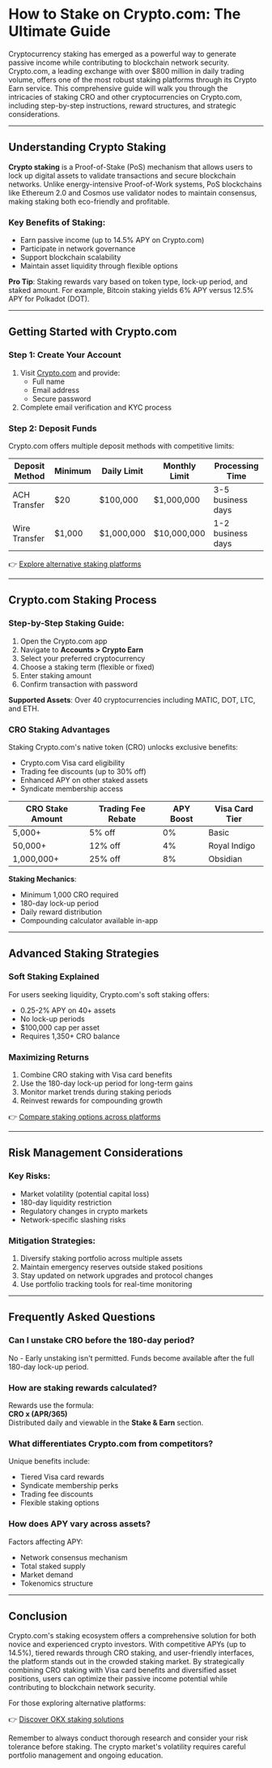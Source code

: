 # How to Stake on Crypto.com: The Ultimate Guide

Cryptocurrency staking has emerged as a powerful way to generate passive income while contributing to blockchain network security. Crypto.com, a leading exchange with over $800 million in daily trading volume, offers one of the most robust staking platforms through its Crypto Earn service. This comprehensive guide will walk you through the intricacies of staking CRO and other cryptocurrencies on Crypto.com, including step-by-step instructions, reward structures, and strategic considerations.

---

## Understanding Crypto Staking

**Crypto staking** is a Proof-of-Stake (PoS) mechanism that allows users to lock up digital assets to validate transactions and secure blockchain networks. Unlike energy-intensive Proof-of-Work systems, PoS blockchains like Ethereum 2.0 and Cosmos use validator nodes to maintain consensus, making staking both eco-friendly and profitable.

### Key Benefits of Staking:
- Earn passive income (up to 14.5% APY on Crypto.com)
- Participate in network governance
- Support blockchain scalability
- Maintain asset liquidity through flexible options

**Pro Tip**: Staking rewards vary based on token type, lock-up period, and staked amount. For example, Bitcoin staking yields 6% APY versus 12.5% APY for Polkadot (DOT).

---

## Getting Started with Crypto.com

### Step 1: Create Your Account
1. Visit [Crypto.com](https://crypto.com) and provide:
   - Full name
   - Email address
   - Secure password
2. Complete email verification and KYC process

### Step 2: Deposit Funds
Crypto.com offers multiple deposit methods with competitive limits:

| Deposit Method | Minimum | Daily Limit | Monthly Limit | Processing Time |
|----------------|---------|-------------|---------------|-----------------|
| ACH Transfer   | $20     | $100,000    | $1,000,000    | 3-5 business days |
| Wire Transfer  | $1,000  | $1,000,000  | $10,000,000   | 1-2 business days |

👉 [Explore alternative staking platforms](https://bit.ly/okx-bonus)

---

## Crypto.com Staking Process

### Step-by-Step Staking Guide:
1. Open the Crypto.com app
2. Navigate to **Accounts > Crypto Earn**
3. Select your preferred cryptocurrency
4. Choose a staking term (flexible or fixed)
5. Enter staking amount
6. Confirm transaction with password

**Supported Assets**: Over 40 cryptocurrencies including MATIC, DOT, LTC, and ETH.

### CRO Staking Advantages
Staking Crypto.com's native token (CRO) unlocks exclusive benefits:
- Crypto.com Visa card eligibility
- Trading fee discounts (up to 30% off)
- Enhanced APY on other staked assets
- Syndicate membership access

| CRO Stake Amount | Trading Fee Rebate | APY Boost | Visa Card Tier |
|------------------|--------------------|-----------|----------------|
| 5,000+           | 5% off             | 0%        | Basic          |
| 50,000+          | 12% off            | 4%        | Royal Indigo   |
| 1,000,000+       | 25% off            | 8%        | Obsidian       |

**Staking Mechanics**:
- Minimum 1,000 CRO required
- 180-day lock-up period
- Daily reward distribution
- Compounding calculator available in-app

---

## Advanced Staking Strategies

### Soft Staking Explained
For users seeking liquidity, Crypto.com's soft staking offers:
- 0.25-2% APY on 40+ assets
- No lock-up periods
- $100,000 cap per asset
- Requires 1,350+ CRO balance

### Maximizing Returns
1. Combine CRO staking with Visa card benefits
2. Use the 180-day lock-up period for long-term gains
3. Monitor market trends during staking periods
4. Reinvest rewards for compounding growth

👉 [Compare staking options across platforms](https://bit.ly/okx-bonus)

---

## Risk Management Considerations

### Key Risks:
- Market volatility (potential capital loss)
- 180-day liquidity restriction
- Regulatory changes in crypto markets
- Network-specific slashing risks

### Mitigation Strategies:
1. Diversify staking portfolio across multiple assets
2. Maintain emergency reserves outside staked positions
3. Stay updated on network upgrades and protocol changes
4. Use portfolio tracking tools for real-time monitoring

---

## Frequently Asked Questions

### Can I unstake CRO before the 180-day period?
No - Early unstaking isn't permitted. Funds become available after the full 180-day lock-up period.

### How are staking rewards calculated?
Rewards use the formula:  
**CRO x (APR/365)**  
Distributed daily and viewable in the **Stake & Earn** section.

### What differentiates Crypto.com from competitors?
Unique benefits include:
- Tiered Visa card rewards
- Syndicate membership perks
- Trading fee discounts
- Flexible staking options

### How does APY vary across assets?
Factors affecting APY:
- Network consensus mechanism
- Total staked supply
- Market demand
- Tokenomics structure

---

## Conclusion

Crypto.com's staking ecosystem offers a comprehensive solution for both novice and experienced crypto investors. With competitive APYs (up to 14.5%), tiered rewards through CRO staking, and user-friendly interfaces, the platform stands out in the crowded staking market. By strategically combining CRO staking with Visa card benefits and diversified asset positions, users can optimize their passive income potential while contributing to blockchain network security.

For those exploring alternative platforms:

👉 [Discover OKX staking solutions](https://bit.ly/okx-bonus)

Remember to always conduct thorough research and consider your risk tolerance before staking. The crypto market's volatility requires careful portfolio management and ongoing education.